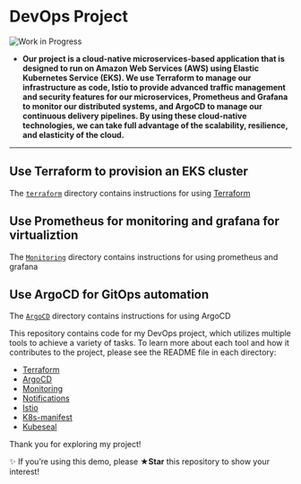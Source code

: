  # DevOps Project 

![Work in Progress](https://img.shields.io/badge/status-work%20in%20progress-yellow)

- **Our project is a cloud-native microservices-based application that is designed to run on Amazon Web Services (AWS) using Elastic Kubernetes Service (EKS). We use Terraform to manage our infrastructure as code, Istio to provide advanced traffic management and security features for our microservices, Prometheus and Grafana to monitor our distributed systems, and ArgoCD to manage our continuous delivery pipelines. By using these cloud-native technologies, we can take full advantage of the scalability, resilience, and elasticity of the cloud.**
______

## Use Terraform to provision an EKS cluster

The [`terraform`](./Terraform) directory contains instructions for using [Terraform](https://www.terraform.io/intro) 

## Use Prometheus for monitoring and grafana for virtualiztion

The [`Monitoring`](./Monitoring) directory contains instructions for using prometheus and grafana

## Use ArgoCD for GitOps automation 

The [`ArgoCD`](./ArgoCD) directory contains instructions for using ArgoCD



This repository contains code for my DevOps project, which utilizes multiple tools to achieve a variety of tasks. To learn more about each tool and how it contributes to the project, please see the README file in each directory:

- [Terraform](./Terraform/README.md)
- [ArgoCD](./ArgoCD/README.md)
- [Monitoring](./Monitoring/README.md)
- [Notifications](./Monitoring/notifications/README.md)
- [Istio](./Istio%20manifests/README.md)
- [K8s-manifest](./kubernetes/README.md)
- [Kubeseal]()



Thank you for exploring my project!


✨ If you’re using this demo, please **★Star** this repository to show your interest!